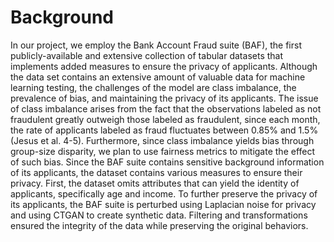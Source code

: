 # Background

In our project, we employ the Bank Account Fraud suite (BAF), the first publicly-available and
extensive collection of tabular datasets that implements added measures to ensure the privacy of
applicants. Although the data set contains an extensive amount of valuable data for machine learning
testing, the challenges of the model are class imbalance, the prevalence of bias, and maintaining
the privacy of its applicants. The issue of class imbalance arises from the fact that the observations
labeled as not fraudulent greatly outweigh those labeled as fraudulent, since each month, the rate
of applicants labeled as fraud fluctuates between 0.85% and 1.5% (Jesus et al. 4-5). Furthermore,
since class imbalance yields bias through group-size disparity, we plan to use fairness metrics to
mitigate the effect of such bias. Since the BAF suite contains sensitive background information of
its applicants, the dataset contains various measures to ensure their privacy. First, the dataset omits
attributes that can yield the identity of applicants, specifically age and income. To further preserve
the privacy of its applicants, the BAF suite is perturbed using Laplacian noise for privacy and using
CTGAN to create synthetic data. Filtering and transformations ensured the integrity of the data while
preserving the original behaviors.
